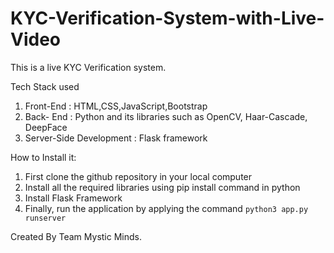 # KYC-Verification-System-with-Live-Video
This is a live KYC Verification system.

Tech Stack used
1) Front-End : HTML,CSS,JavaScript,Bootstrap
2) Back- End : Python and its libraries such as OpenCV, Haar-Cascade, DeepFace
3) Server-Side Development : Flask framework

How to Install it: 
1) First clone the github repository in your local computer
2) Install all the required libraries using pip install command in python
3) Install Flask Framework
4) Finally, run the application by applying the command 
`python3 app.py runserver
`




Created By Team Mystic Minds.
